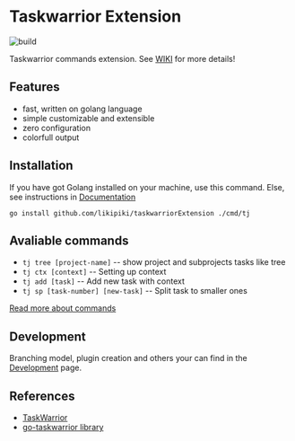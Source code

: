# Taskwarrior Extension
![build](https://github.com/likipiki/taskwarriorExtension/actions/workflows/build.yaml/badge.svg)

Taskwarrior commands extension. See [WIKI](https://likipiki.github.io/taskwarriorExtension/) for more details!

## Features
- fast, written on golang language 
- simple customizable and extensible
- zero configuration
- colorfull output

## Installation
If you have got Golang installed on your machine, use this command. Else, see instructions in [Documentation](https://github.com/LikiPiki/taskwarriorExtension/wiki/Development#building)

```
go install github.com/likipiki/taskwarriorExtension ./cmd/tj
```

## Avaliable commands
- `tj tree [project-name]` -- show project and subprojects tasks like tree
- `tj ctx [context]` -- Setting up context
- `tj add [task]` -- Add new task with context
- `tj sp [task-number] [new-task]` -- Split task to smaller ones

[Read more about commands](https://github.com/LikiPiki/taskwarriorExtension/wiki#commands)

## Development
Branching model, plugin creation and others your can find in the [Development](https://github.com/LikiPiki/taskwarriorExtension/wiki/Development) page.

## References
- [TaskWarrior](https://taskwarrior.org)
- [go-taskwarrior library](https://github.com/jubnzv/go-taskwarrior)
